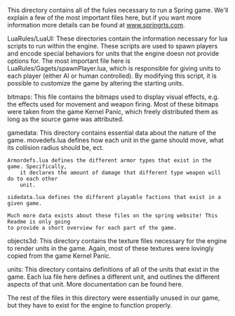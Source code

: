This directory contains all of the fules necessary to run a Spring game. We'll explain 
a few of the most important files here, but if you want more information more details 
can be found at www.springrts.com. 

LuaRules/LuaUI: These directories contain the information necessary for lua scripts
to run within the engine. These scripts are used to spawn players and encode special
behaviors for units that the engine doesn not provide options for. The most important 
file here is LuaRules/Gagets/spawnPlayer.lua, which is responsible for giving units
to each player (either AI or human controlled). By modifying this script, it is possible
to customize the game by altering the starting units.

bitmaps: This file contains the bitmaps used to display visual effects, e.g. the effects
used for movement and weapon firing. Most of these bitmaps were taken from the game Kernel
Panic, which freely distributed them as long as the source game was attributed.

gamedata: This directory contains essential data about the nature of the game. 
    movedefs.lua defines how each unit in the game should move, what its collision 
        radius should be, ect. 
    
    Armordefs.lua defines the different armor types that exist in the game. Specifically,
        it declares the amount of damage that different type weapon will do to each other
        unit.
    
    sidedata.lua defines the different playable factions that exist in a given game.
    
    Much more data exists about these files on the spring website! This Readme is only going
    to provide a short overview for each part of the game. 

objects3d: This directory contains the texture files necessary for the engine to 
render units in the game. Again, most of these textures were lovingly copied from the
game Kernel Panic. 

units: This directory contains definitions of all of the units that exist in the game. 
Each lua file here defines a different unit, and outlines the different aspects of that 
unit. More documentation can be found here.


The rest of the files in this directory were essentially unused in our game, but they
have to exist for the engine to function properly. 